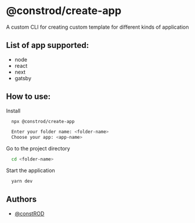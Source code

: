# @constrod/create-app

A custom CLI for creating custom template for different kinds of application

## List of app supported:

- node
- react
- next
- gatsby

## How to use:

Install

```bash
  npx @constrod/create-app

  Enter your folder name: <folder-name>
  Choose your app: <app-name>
```

Go to the project directory

```bash
  cd <folder-name>
```

Start the application

```bash
  yarn dev
```

## Authors

- [@constROD](https://www.github.com/constROD)
